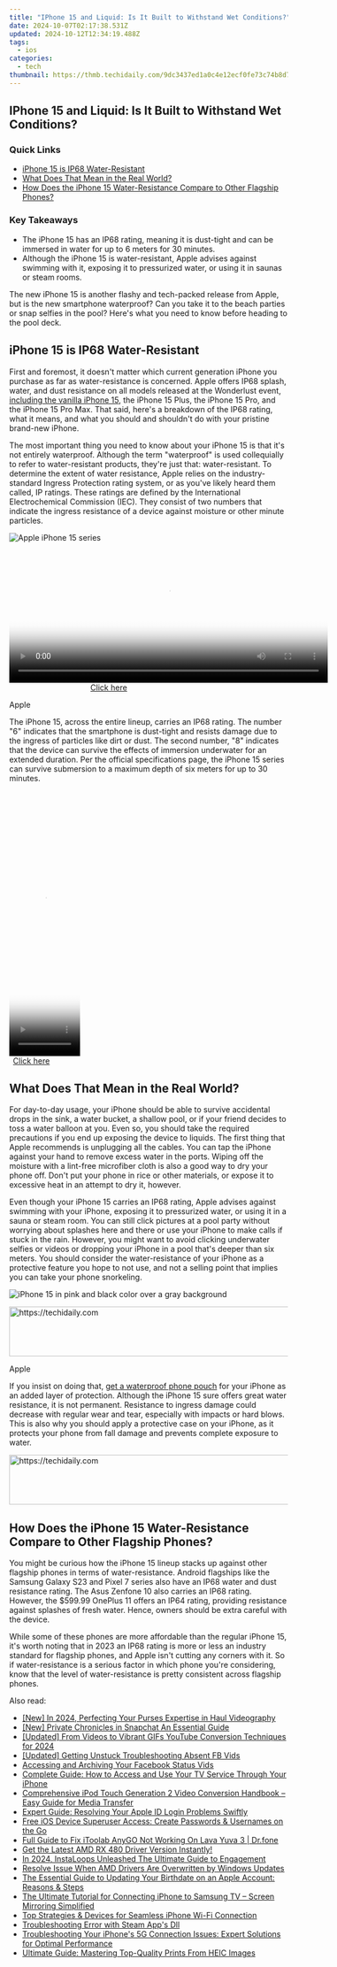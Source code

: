 ```yaml
---
title: "IPhone 15 and Liquid: Is It Built to Withstand Wet Conditions?"
date: 2024-10-07T02:17:38.531Z
updated: 2024-10-12T12:34:19.488Z
tags:
  - ios
categories:
  - tech
thumbnail: https://thmb.techidaily.com/9dc3437ed1a0c4e12ecf0fe73c74b8d72b51654a1b0d3ea6af6735c5a10c75f4.jpg
---
```


## IPhone 15 and Liquid: Is It Built to Withstand Wet Conditions?

### Quick Links

* [iPhone 15 is IP68 Water-Resistant](https://activate-lock.techidaily.com/in-2024-effective-ways-to-fix-checkra1n-error-31-from-iphone-12-by-drfone-ios/)
* [What Does That Mean in the Real World?](https://vp-tips.techidaily.com/updated-2024-approved-effortless-transformation-how-to-convert-avis-to-gifs-via-filmora/)
* [How Does the iPhone 15 Water-Resistance Compare to Other Flagship Phones?](https://techidaily.com/best-fixes-for-vivo-y78plus-hard-reset-drfone-by-drfone-reset-android-reset-android/)

### Key Takeaways

* The iPhone 15 has an IP68 rating, meaning it is dust-tight and can be immersed in water for up to 6 meters for 30 minutes.
* Although the iPhone 15 is water-resistant, Apple advises against swimming with it, exposing it to pressurized water, or using it in saunas or steam rooms.

 The new iPhone 15 is another flashy and tech-packed release from Apple, but is the new smartphone waterproof? Can you take it to the beach parties or snap selfies in the pool? Here's what you need to know before heading to the pool deck.

##  iPhone 15 is IP68 Water-Resistant

 First and foremost, it doesn't matter which current generation iPhone you purchase as far as water-resistance is concerned. Apple offers IP68 splash, water, and dust resistance on all models released at the Wonderlust event, [including the vanilla iPhone 15](https://youtube-data.techidaily.com/approved-sound-strategies-tailoring-your-microphone-to-align-with-your-youtube-channel/), the iPhone 15 Plus, the iPhone 15 Pro, and the iPhone 15 Pro Max. That said, here's a breakdown of the IP68 rating, what it means, and what you should and shouldn't do with your pristine brand-new iPhone.

 The most important thing you need to know about your iPhone 15 is that it's not entirely waterproof. Although the term "waterproof" is used collequially to refer to water-resistant products, they're just that: water-resistant. To determine the extent of water resistance, Apple relies on the industry-standard Ingress Protection rating system, or as you've likely heard them called, IP ratings. These ratings are defined by the International Electrochemical Commission (IEC). They consist of two numbers that indicate the ingress resistance of a device against moisture or other minute particles.

![Apple iPhone 15 series](https://static1.howtogeekimages.com/wordpress/wp-content/uploads/2023/09/iphone.jpg) 

<!-- affiliate ads begin -->
<span id="1982485">
					<video width="576" height="240" style="cursor:pointer"
           poster="//a.impactradius-go.com/display-clicktoplayimage/1982485.png"
           onclick="if(!this.playClicked){this.play();this.setAttribute('controls',true);this.playClicked=true;}">
	   <source src="//a.impactradius-go.com/display-ad/22993-1982485">
	   <img src="//a.impactradius-go.com/display-clicktoplayimage/1982485.png" style="border: none; height: 100%; width: 100%; object-fit: contain">
	</video>
	<div style="width:360px;text-align:center"><a href="javascript:window.open(decodeURIComponent('https%3A%2F%2Fhomestyler.sjv.io%2Fc%2F5597632%2F1982485%2F22993'), '_blank');void(0);">Click here</a></div>
</span>
<img height="0" width="0" src="https://imp.pxf.io/i/5597632/1982485/22993" style="position:absolute;visibility:hidden;" border="0" />
<!-- affiliate ads end -->

Apple

 The iPhone 15, across the entire lineup, carries an IP68 rating. The number "6" indicates that the smartphone is dust-tight and resists damage due to the ingress of particles like dirt or dust. The second number, "8" indicates that the device can survive the effects of immersion underwater for an extended duration. Per the official specifications page, the iPhone 15 series can survive submersion to a maximum depth of six meters for up to 30 minutes.

<!-- affiliate ads begin -->
<span id="1975658">
					<video width="128" height="480" style="cursor:pointer"
           poster="//a.impactradius-go.com/display-clicktoplayimage/1975658.png"
           onclick="if(!this.playClicked){this.play();this.setAttribute('controls',true);this.playClicked=true;}">
	   <source src="//a.impactradius-go.com/display-ad/22993-1975658">
	   <img src="//a.impactradius-go.com/display-clicktoplayimage/1975658.png" style="border: none; height: 100%; width: 100%; object-fit: contain">
	</video>
	<div style="width:80px;text-align:center"><a href="javascript:window.open(decodeURIComponent('https%3A%2F%2Fhomestyler.sjv.io%2Fc%2F5597632%2F1975658%2F22993'), '_blank');void(0);">Click here</a></div>
</span>
<img height="0" width="0" src="https://imp.pxf.io/i/5597632/1975658/22993" style="position:absolute;visibility:hidden;" border="0" />
<!-- affiliate ads end -->

##  What Does That Mean in the Real World?

 For day-to-day usage, your iPhone should be able to survive accidental drops in the sink, a water bucket, a shallow pool, or if your friend decides to toss a water balloon at you. Even so, you should take the required precautions if you end up exposing the device to liquids. The first thing that Apple recommends is unplugging all the cables. You can tap the iPhone against your hand to remove excess water in the ports. Wiping off the moisture with a lint-free microfiber cloth is also a good way to dry your phone off. Don't put your phone in rice or other materials, or expose it to excessive heat in an attempt to dry it, however.

 Even though your iPhone 15 carries an IP68 rating, Apple advises against swimming with your iPhone, exposing it to pressurized water, or using it in a sauna or steam room. You can still click pictures at a pool party without worrying about splashes here and there or use your iPhone to make calls if stuck in the rain. However, you might want to avoid clicking underwater selfies or videos or dropping your iPhone in a pool that's deeper than six meters. You should consider the water-resistance of your iPhone as a protective feature you hope to not use, and not a selling point that implies you can take your phone snorkeling.

![iPhone 15 in pink and black color over a gray background](https://static1.howtogeekimages.com/wordpress/wp-content/uploads/2023/09/design_endframe__cb31n5bv6082_large_2x.jpg) 

<!-- affiliate ads begin -->
<a href="https://appsumo.8odi.net/c/5597632/2075461/7443" target="_top" id="2075461">
  <img src="//a.impactradius-go.com/display-ad/7443-2075461" border="0" alt="https://techidaily.com" width="728" height="90"/>
</a>
<img height="0" width="0" src="https://appsumo.8odi.net/i/5597632/2075461/7443" style="position:absolute;visibility:hidden;" border="0" />
<!-- affiliate ads end -->

Apple

 If you insist on doing that, [get a waterproof phone pouch](https://fake-location.techidaily.com/how-to-watch-hulu-outside-us-on-motorola-g54-5g-drfone-by-drfone-virtual-android/) for your iPhone as an added layer of protection. Although the iPhone 15 sure offers great water resistance, it is not permanent. Resistance to ingress damage could decrease with regular wear and tear, especially with impacts or hard blows. This is also why you should apply a protective case on your iPhone, as it protects your phone from fall damage and prevents complete exposure to water.

<!-- affiliate ads begin -->
<a href="https://versadesk.pxf.io/c/5597632/1815678/21290" target="_top" id="1815678">
  <img src="//a.impactradius-go.com/display-ad/21290-1815678" border="0" alt="https://techidaily.com" width="728" height="90"/>
</a>
<img height="0" width="0" src="https://versadesk.pxf.io/i/5597632/1815678/21290" style="position:absolute;visibility:hidden;" border="0" />
<!-- affiliate ads end -->

##  How Does the iPhone 15 Water-Resistance Compare to Other Flagship Phones?

 You might be curious how the iPhone 15 lineup stacks up against other flagship phones in terms of water-resistance. Android flagships like the Samsung Galaxy S23 and Pixel 7 series also have an IP68 water and dust resistance rating. The Asus Zenfone 10 also carries an IP68 rating. However, the $599.99 OnePlus 11 offers an IP64 rating, providing resistance against splashes of fresh water. Hence, owners should be extra careful with the device.

 While some of these phones are more affordable than the regular iPhone 15, it's worth noting that in 2023 an IP68 rating is more or less an industry standard for flagship phones, and Apple isn't cutting any corners with it. So if water-resistance is a serious factor in which phone you're considering, know that the level of water-resistance is pretty consistent across flagship phones.

<ins class="adsbygoogle"
     style="display:block"
     data-ad-format="autorelaxed"
     data-ad-client="ca-pub-7571918770474297"
     data-ad-slot="1223367746"></ins>

<ins class="adsbygoogle"
     style="display:block"
     data-ad-client="ca-pub-7571918770474297"
     data-ad-slot="8358498916"
     data-ad-format="auto"
     data-full-width-responsive="true"></ins>

<span class="atpl-alsoreadstyle">Also read:</span>
<div><ul>
<li><a href="https://article-knowledge.techidaily.com/new-in-2024-perfecting-your-purses-expertise-in-haul-videography/"><u>[New] In 2024, Perfecting Your Purses Expertise in Haul Videography</u></a></li>
<li><a href="https://snapchat-videos.techidaily.com/new-private-chronicles-in-snapchat-an-essential-guide/"><u>[New] Private Chronicles in Snapchat An Essential Guide</u></a></li>
<li><a href="https://eaxpv-info.techidaily.com/updated-from-videos-to-vibrant-gifs-youtube-conversion-techniques-for-2024/"><u>[Updated] From Videos to Vibrant GIFs YouTube Conversion Techniques for 2024</u></a></li>
<li><a href="https://facebook-video-recording.techidaily.com/updated-getting-unstuck-troubleshooting-absent-fb-vids/"><u>[Updated] Getting Unstuck Troubleshooting Absent FB Vids</u></a></li>
<li><a href="https://facebook-video-recording.techidaily.com/accessing-and-archiving-your-facebook-status-vids/"><u>Accessing and Archiving Your Facebook Status Vids</u></a></li>
<li><a href="https://os-tips.techidaily.com/complete-guide-how-to-access-and-use-your-tv-service-through-your-iphone/"><u>Complete Guide: How to Access and Use Your TV Service Through Your iPhone</u></a></li>
<li><a href="https://os-tips.techidaily.com/comprehensive-ipod-touch-generation-2-video-conversion-handbook-easy-guide-for-media-transfer/"><u>Comprehensive iPod Touch Generation 2 Video Conversion Handbook – Easy Guide for Media Transfer</u></a></li>
<li><a href="https://os-tips.techidaily.com/expert-guide-resolving-your-apple-id-login-problems-swiftly/"><u>Expert Guide: Resolving Your Apple ID Login Problems Swiftly</u></a></li>
<li><a href="https://os-tips.techidaily.com/free-ios-device-superuser-access-create-passwords-and-usernames-on-the-go/"><u>Free iOS Device Superuser Access: Create Passwords & Usernames on the Go</u></a></li>
<li><a href="https://fake-location.techidaily.com/full-guide-to-fix-itoolab-anygo-not-working-on-lava-yuva-3-drfone-by-drfone-virtual-android/"><u>Full Guide to Fix iToolab AnyGO Not Working On Lava Yuva 3 | Dr.fone</u></a></li>
<li><a href="https://win-amazing.techidaily.com/1722969372923-get-the-latest-amd-rx-480-driver-version-instantly/"><u>Get the Latest AMD RX 480 Driver Version Instantly!</u></a></li>
<li><a href="https://instagram-clips.techidaily.com/in-2024-instaloops-unleashed-the-ultimate-guide-to-engagement/"><u>In 2024, InstaLoops Unleashed The Ultimate Guide to Engagement</u></a></li>
<li><a href="https://win-exceptional.techidaily.com/resolve-issue-when-amd-drivers-are-overwritten-by-windows-updates/"><u>Resolve Issue When AMD Drivers Are Overwritten by Windows Updates</u></a></li>
<li><a href="https://os-tips.techidaily.com/the-essential-guide-to-updating-your-birthdate-on-an-apple-account-reasons-and-steps/"><u>The Essential Guide to Updating Your Birthdate on an Apple Account: Reasons & Steps</u></a></li>
<li><a href="https://os-tips.techidaily.com/the-ultimate-tutorial-for-connecting-iphone-to-samsung-tv-screen-mirroring-simplified/"><u>The Ultimate Tutorial for Connecting iPhone to Samsung TV – Screen Mirroring Simplified</u></a></li>
<li><a href="https://os-tips.techidaily.com/top-strategies-and-devices-for-seamless-iphone-wi-fi-connection/"><u>Top Strategies & Devices for Seamless iPhone Wi-Fi Connection</u></a></li>
<li><a href="https://common-error.techidaily.com/troubleshooting-error-with-steam-apps-dll/"><u>Troubleshooting Error with Steam App's Dll</u></a></li>
<li><a href="https://os-tips.techidaily.com/troubleshooting-your-iphones-5g-connection-issues-expert-solutions-for-optimal-performance/"><u>Troubleshooting Your iPhone's 5G Connection Issues: Expert Solutions for Optimal Performance</u></a></li>
<li><a href="https://os-tips.techidaily.com/ultimate-guide-mastering-top-quality-prints-from-heic-images/"><u>Ultimate Guide: Mastering Top-Quality Prints From HEIC Images</u></a></li>
</ul></div>

